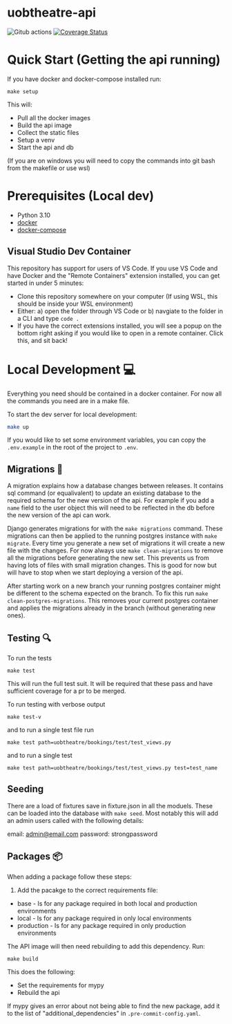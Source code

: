 # uobtheatre-api

![Gitub actions](https://github.com/BristolSTA/uobtheatre-api/workflows/Python%20package/badge.svg?branch=main)
[![Coverage Status](https://coveralls.io/repos/github/BristolSTA/uobtheatre-api/badge.svg?branch=main)](https://coveralls.io/github/BristolSTA/uobtheatre-api?branch=main)

# Quick Start (Getting the api running)

If you have docker and docker-compose installed run:

```
make setup
```

This will:

- Pull all the docker images
- Build the api image
- Collect the static files
- Setup a venv
- Start the api and db

(If you are on windows you will need to copy the commands into git bash from the makefile or use wsl)

# Prerequisites (Local dev)

- Python 3.10
- [docker](https://docs.docker.com/get-docker/)
- [docker-compose](https://docs.docker.com/compose/install/)


## Visual Studio Dev Container

This repository has support for users of VS Code. If you use VS Code and have Docker and the "Remote Containers" extension installed, you can get started in under 5 minutes:
* Clone this repository somewhere on your computer (If using WSL, this should be inside your WSL environment)
* Either: a) open the folder through VS Code or b) navgiate to the folder in a CLI and type `code .`
* If you have the correct extensions installed, you will see a popup on the bottom right asking if you would like to open in a remote container. Click this, and sit back!

# Local Development :computer:

Everything you need should be contained in a docker container. For now all the commands you need are in a make file.

To start the dev server for local development:

```bash
make up
```

If you would like to set some environment variables, you can copy the `.env.example` in the root of the project to `.env`.

## Migrations :twisted_rightwards_arrows:

A migration explains how a database changes between releases. It contains sql
command (or equalivalent) to update an existing database to the required schema
for the new version of the api. For example if you add a `name` field to the
user object this will need to be reflected in the db before the new version of
the api can work.

Django generates migrations for with the `make migrations` command. These
migrations can then be applied to the running postgres instance with `make
migrate`. Every time you generate a new set of migrations it will create a new
file with the changes. For now always use `make clean-migrations` to remove all
the migrations before generating the new set. This prevents us from having lots
of files with small migration changes. This is good for now but will have to
stop when we start deploying a version of the api.

After starting work on a new branch your running postgres container might be
different to the schema expected on the branch. To fix this run `make
clean-postgres-migrations`. This removes your current postgres container and
applies the migrations already in the branch (without generating new ones).

## Testing :mag:

To run the tests

```
make test
```

This will run the full test suit. It will be required that these pass and have
sufficient coverage for a pr to be merged.

To run testing with verbose output

```
make test-v
```

and to run a single test file run

```
make test path=uobtheatre/bookings/test/test_views.py
```

and to run a single test

```
make test path=uobtheatre/bookings/test/test_views.py test=test_name
```

## Seeding

There are a load of fixtures save in fixture.json in all the moduels. These can be loaded into the database with `make seed`.
Most notably this will add an admin users called with the following details:

email: admin@email.com
password: strongpassword

## Packages :package:

When adding a package follow these steps:

1. Add the pacakge to the correct requirements file:
- base - Is for any package required in both local and production environments
- local - Is for any package required in only local environments
- production - Is for any package required in only production environments

The API image will then need rebuilding to add this dependency. Run:

```
make build
```

This does the following:
- Set the requirements for mypy
- Rebuild the api

If mypy gives an error about not being able to find the new package, add it to the list of "additional_dependencies" in `.pre-commit-config.yaml`.
